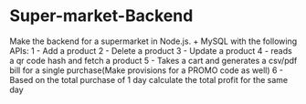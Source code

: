 # Super-market-Backend
Make the backend for a supermarket in Node.js. + MySQL with the following APIs: 1 - Add a product 2 - Delete a product 3 - Update a product 4 - reads a qr code hash and fetch a product 5 - Takes a cart and generates a csv/pdf bill for a single purchase(Make provisions for a PROMO code as well) 6 - Based on the total purchase of 1 day calculate the total profit for the same day
